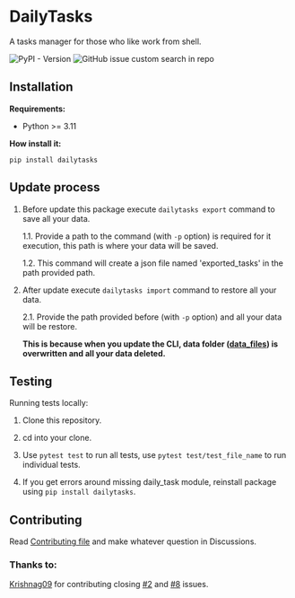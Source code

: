 # DailyTasks #
A tasks manager for those who like work from shell.

![PyPI - Version](https://img.shields.io/pypi/v/dailytasks?style=for-the-badge&label=Lastest%20version&color=008B8B&link=https%3A%2F%2Fpypi.org%2Fproject%2Fdailytasks%2F)
![GitHub issue custom search in repo](https://img.shields.io/github/issues-search/LuisanaMTDev/dailytasks?query=is%3Aopen&style=for-the-badge&label=Open%20issues&color=008B8B&link=https%3A%2F%2Fgithub.com%2FLuisanaMTDev%2Fdailytasks%2Fissues%3Fq%3Dis%253Aissue%2Bis%253Aopen)

## Installation ##
**Requirements:**
- Python >= 3.11

**How install it:**

`pip install dailytasks`

## Update process ##
1. Before update this package execute `dailytasks export` command to save all your data.

    1.1. Provide a path to the command (with `-p` option) is required for it execution, this path is where your data will be saved.

    1.2. This command will create a json file named 'exported_tasks' in the path provided path.

2. After update execute `dailytasks import` command to restore all your data.

    2.1. Provide the path provided before (with `-p` option) and all your data will be restore.

   **This is because when you update the CLI, data folder ([data_files](./daily_tasks/data_files/)) is overwritten and all your data deleted.**
   
## Testing ##

Running tests locally:

1. Clone this repository.

1. cd into your clone.

2. Use `pytest test` to run all tests, use `pytest test/test_file_name` to run individual tests.
   
3. If you get errors around missing daily_task module, reinstall package using `pip install dailytasks`.

## Contributing ##
Read [Contributing file](https://github.com/LuisanaMT2005/dailytasks/blob/main/CONTRIBUTING.md) and make whatever question in Discussions.

### Thanks to: ###
[Krishnag09](https://github.com/Krishnag09) for contributing closing [#2](https://github.com/LuisanaMTDev/dailytasks/issues/2) and [#8](https://github.com/LuisanaMTDev/dailytasks/issues/8) issues.
